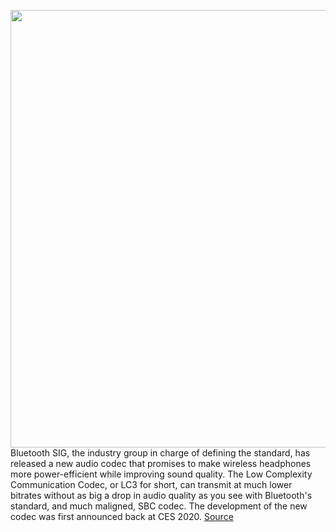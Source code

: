 <img src='https://cdn.vox-cdn.com/thumbor/CE0HVVKdMLOOCwEP7oYGmWm9K6Y=/0x0:2040x1360/1200x800/filters:focal(857x517:1183x843)/cdn.vox-cdn.com/uploads/chorus_image/image/67453737/acastro_190717_1777_bluetooh_0001.0.jpg' width='700px' /><br/>
Bluetooth SIG, the industry group in charge of defining the standard, has released a new audio codec that promises to make wireless headphones more power-efficient while improving sound quality. The Low Complexity Communication Codec, or LC3 for short, can transmit at much lower bitrates without as big a drop in audio quality as you see with Bluetooth's standard, and much maligned, SBC codec. The development of the new codec was first announced back at CES 2020.
<a href='https://www.theverge.com/2020/9/23/21452127/bluetooth-sig-low-complexity-communication-codec-lc3-power-efficient-audio-quality'> Source <a/>
